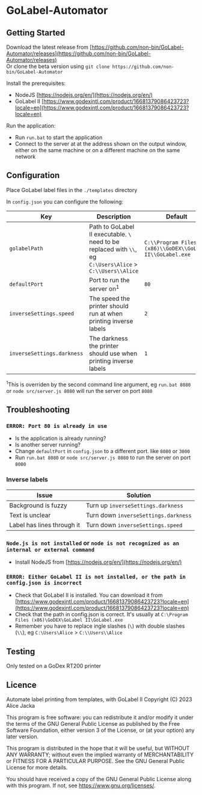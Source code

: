 # GoLabel-Automator

## Getting Started

Download the latest release from [https://github.com/non-bin/GoLabel-Automator/releases](https://github.com/non-bin/GoLabel-Automator/releases)  
Or clone the beta version using `git clone https://github.com/non-bin/GoLabel-Automator`

Install the prerequisites:

- NodeJS [https://nodejs.org/en/](https://nodejs.org/en/)
- GoLabel II [https://www.godexintl.com/product/16681379086423723?locale=en](https://www.godexintl.com/product/16681379086423723?locale=en)

Run the application:

- Run `run.bat` to start the application  
- Connect to the server at at the address shown on the output window, either on the same machine or on a different machine on the same network

## Configuration

Place GoLabel label files in the `./templates` directory

In `config.json` you can configure the following:

Key|Description|Default
-|-|-
`golabelPath`|Path to GoLabel II executable. `\` need to be replaced with `\\`, eg `C:\Users\Alice` > `C:\\Users\\Alice`|`C:\\Program Files (x86)\\GoDEX\\GoLabel II\\GoLabel.exe`
`defaultPort`|Port to run the server on<sup>1</sup>|`80`
`inverseSettings.speed`|The speed the printer should run at when printing inverse labels|`2`
`inverseSettings.darkness`|The darkness the printer should use when printing inverse labels|`1`

<sup>1</sup>This is overriden by the second command line argument, eg `run.bat 8080` or `node src/server.js 8080` will run the server on port `8080`

## Troubleshooting

### `ERROR: Port 80 is already in use`

- Is the application is already running?
- Is another server running?
- Change `defaultPort` in `config.json` to a different port. like `8080` or `3000`
- Run `run.bat 8080` or `node src/server.js 8080` to run the server on port `8080`

### Inverse labels

Issue | Solution
-|-
Background is fuzzy | Turn up `inverseSettings.darkness`
Text is unclear | Turn down `inverseSettings.darkness`
Label has lines through it | Turn down `inverseSettings.speed`

### `Node.js is not installed` or `node is not recognized as an internal or external command`

- Install NodeJS from [https://nodejs.org/en/](https://nodejs.org/en/)

### `ERROR: Either GoLabel II is not installed, or the path in config.json is incorrect`

- Check that GoLabel II is installed. You can download it from [https://www.godexintl.com/product/16681379086423723?locale=en](https://www.godexintl.com/product/16681379086423723?locale=en)
- Check that the path in config.json is correct. It's usually at `C:\Program Files (x86)\GoDEX\GoLabel II\GoLabel.exe`
- Remember you have to replace ingle slashes (`\`) with double slashes (`\\`), eg `C:\Users\Alice` > `C:\\Users\\Alice`

## Testing

Only tested on a GoDex RT200 printer

## Licence

  Automate label printing from templates, with GoLabel II
  Copyright (C) 2023  Alice Jacka

  This program is free software: you can redistribute it and/or modify
  it under the terms of the GNU General Public License as published by
  the Free Software Foundation, either version 3 of the License, or
  (at your option) any later version.

  This program is distributed in the hope that it will be useful,
  but WITHOUT ANY WARRANTY; without even the implied warranty of
  MERCHANTABILITY or FITNESS FOR A PARTICULAR PURPOSE.  See the
  GNU General Public License for more details.

  You should have received a copy of the GNU General Public License
  along with this program.  If not, see <https://www.gnu.org/licenses/>.

